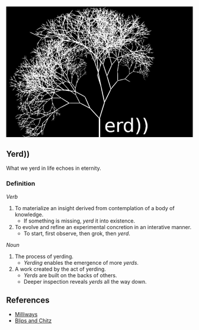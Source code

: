 ![Yerd Tree](img/logo-large.png)

## Yerd))

What we yerd in life echoes in eternity.

### Definition

*Verb*
1. To materialize an insight derived from contemplation of a body of knowledge.
   - If something is missing, *yerd* it into existence.
2. To evolve and refine an experimental concretion in an interative manner.
   - To start, first observe, then grok, then *yerd*.

*Noun*
1. The process of yerding.
   - *Yerding* enables the emergence of more *yerds*.
2. A work created by the act of yerding.
   - *Yerds* are built on the backs of others.
   - Deeper inspection reveals *yerds* all the way down.

## References
- [Milliways](https://hitchhikers.fandom.com/wiki/Milliways)
- [Blips and Chitz](https://rickandmorty.fandom.com/wiki/Blips_and_Chitz)

